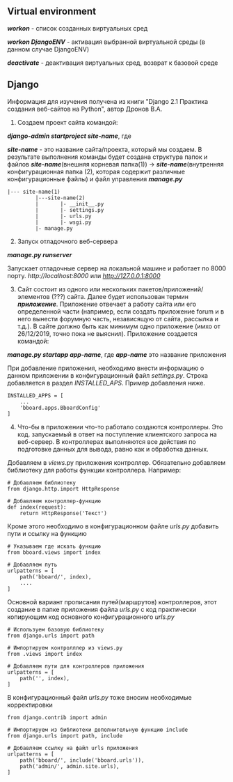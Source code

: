 ## __Virtual environment__ ##
___workon___ - список созданных виртуальных сред

___workon DjangoENV___ - активация выбранной виртуальной среды (в данном случае DjangoENV)

___deactivate___ - деактивация виртуальных сред, возврат к базовой среде

## __Django__ ##
Информация для изучения получена из книги "Django 2.1 Практика создания веб-сайтов на Python", автор Дронов В.А.

1. Создаем проект сайта командой:

___django-admin startproject site-name___, где

___site-name___ - это название сайта/проекта, который мы создаем.
В результате выполнения команды будет создана структура папок и файлов
___site-name___(внешняя корневая папка(1)) -> ___site-name___(внутренняя конфигурационная папка (2), которая содержит различные конфигурационные файлы) и файл управления ___manage.py___

```
|--- site-name(1)
         |---site-name(2)
         |       |- __init__.py
         |       |- settings.py
         |       |- urls.py
         |       |- wsgi.py
         |- manage.py
```

2. Запуск отладочного веб-сервера

___manage.py runserver___

Запускает отладочные сервер на локальной машине и работает по 8000 порту.
_http://localhost:8000_ или _http://127.0.0.1:8000_

3. Сайт состоит из одного или нескольких пакетов/приложений/элементов (???) сайта. Далее будет использован термин ___приложение___. Приложение отвечает а работу сайта или его определенной части (например, если создать приложение forum и в него вынести форумную часть, независящую от сайта, рассылка и т.д.). В сайте должно быть как минимум одно приложение (имхо от 26/12/2019, точно пока не выяснил). Приложение создается командой:

___manage.py startapp app-name___, где ___app-name___ это название приложения

При добавление приложения, необходимо внести информацию о данном приложении в конфигурационный файл _settings.py_.
Строка добавляется в раздел _INSTALLED_APS_. Пример добавления ниже.
```
INSTALLED_APPS = [
    ...
    'bboard.apps.BboardConfig'
]
```
4. Что-бы в приложении что-то работало создаются контроллеры. Это код. запускаемый в ответ на поступление клиентского запроса на веб-сервер. В контроллерах выполняются все действия по подготовке данных для вывода, равно как и обработка данных.

Добавляем в _views_.py приложения контроллер. Обязательно добавляем библиотеку для работы функции контроллера. Например:
```
# Добавляем библиотеку
from django.http.import HttpResponse 

# Добавляем контроллер-функцию
def index(request):
    return HttpResponse('Текст')
```

Кроме этого необходимо в конфигурационном файле _urls.py_ добавить пути и ссылку на функцию
```
# Указываем где искать функцию
from bboard.views import index

# Добавляем путь
urlpatterns = [
    path('bboard/', index),
    ....
]
```

Основной вариант прописания путей(маршрутов) контроллеров, этот создание в папке приложения файла _urls.py_ с код практически копирующим код основного конфигурационного _urls.py_
```
# Используем базовую библиотеку
from django.urls import path

# Импортируем контролллер из views.py
from .views import index

# Добавляем пути для контроллеров приложения
urlpatterns = [
    path('', index),
]

```
В конфигурационный файл _urls.py_ тоже вносим необходимые корректировки
```
from django.contrib import admin

# Импортируем из библиотеки дополнительную функцию include
from django.urls import path, include

# Добавляем ссылку на файл urls приложения
urlpatterns = [
    path('bboard/', include('bboard.urls')),
    path('admin/', admin.site.urls),
]
```





